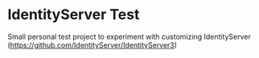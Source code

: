 # IdentityServer Test
Small personal test project to experiment with customizing IdentityServer (https://github.com/IdentityServer/IdentityServer3)